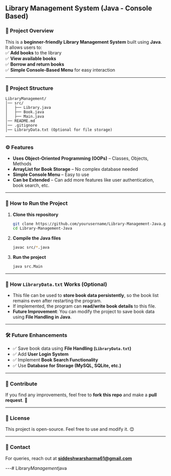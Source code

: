 ## **Library Management System (Java - Console Based)**  

### **📌 Project Overview**  
This is a **beginner-friendly Library Management System** built using **Java**. It allows users to:  
✅ **Add books** to the library  
✅ **View available books**  
✅ **Borrow and return books**  
✅ **Simple Console-Based Menu** for easy interaction  

---

### **📂 Project Structure**
```
LibraryManagement/
│── src/
│   ├── Library.java
│   ├── Book.java
│   ├── Main.java
│── README.md
│── .gitignore
│── LibraryData.txt (Optional for file storage)
```

---

### **⚙️ Features**
- **Uses Object-Oriented Programming (OOPs)** – Classes, Objects, Methods  
- **ArrayList for Book Storage** – No complex database needed  
- **Simple Console Menu** – Easy to use  
- **Can be Extended** – Can add more features like user authentication, book search, etc.  

---

### **🚀 How to Run the Project**
1. **Clone this repository**  
   ```sh
   git clone https://github.com/yourusername/Library-Management-Java.git
   cd Library-Management-Java
   ```
2. **Compile the Java files**  
   ```sh
   javac src/*.java
   ```
3. **Run the project**  
   ```sh
   java src.Main
   ```

---

### **📖 How `LibraryData.txt` Works (Optional)**
- This file can be used to **store book data persistently**, so the book list remains even after restarting the program.  
- If implemented, the program can **read/write book details** to this file.  
- **Future Improvement**: You can modify the project to save book data using **File Handling in Java**.  

---

### **🛠 Future Enhancements**
- ✅ Save book data using **File Handling (`LibraryData.txt`)**
- ✅ Add **User Login System**
- ✅ Implement **Book Search Functionality**
- ✅ Use **Database for Storage (MySQL, SQLite, etc.)**

---

### **🔗 Contribute**
If you find any improvements, feel free to **fork this repo** and make a **pull request**. 🚀  

---

### **📜 License**
This project is open-source. Feel free to use and modify it. 😊  

---

### **📩 Contact**
For queries, reach out at **siddeshwarsharma61@gmail.com**  

---#   L i b r a r y _ M a n a g e m e n t _ j a v a  
 